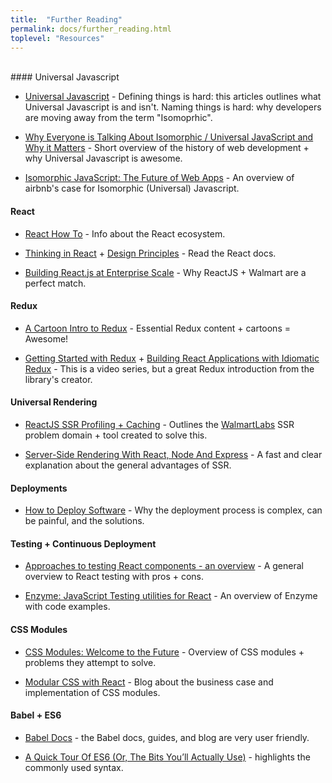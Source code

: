 ```yaml
---
title:  "Further Reading"
permalink: docs/further_reading.html
toplevel: "Resources"
---
```



<br>
#### Universal Javascript

*  [Universal Javascript](https://medium.com/@mjackson/universal-javascript-4761051b7ae9#.vql04qjs4) - Defining things is hard: this articles outlines what Universal Javascript is and isn't. Naming things is hard: why developers are moving away from the term "Isomoprhic".

*  [Why Everyone is Talking About Isomorphic / Universal JavaScript and Why it Matters](https://medium.com/capital-one-developers/why-everyone-is-talking-about-isomorphic-universal-javascript-and-why-it-matters-38c07c87905#.ut4ggn60w) - Short overview of the history of web development + why Universal Javascript is awesome.

*  [Isomorphic JavaScript: The Future of Web Apps](http://nerds.airbnb.com/isomorphic-javascript-future-web-apps) - An overview of airbnb's case for Isomorphic (Universal) Javascript.

#### React

*  [React How To](https://github.com/petehunt/react-howto) - Info about the React ecosystem.

*  [Thinking in React](https://facebook.github.io/react/docs/thinking-in-react.html) + [Design Principles](https://facebook.github.io/react/contributing/design-principles.html) - Read the React docs.

*  [Building React.js at Enterprise Scale](https://medium.com/walmartlabs/building-react-js-at-enterprise-scale-17c17a36fd1f#.ewkzubo8i) - Why ReactJS + Walmart are a perfect match.

#### Redux

*  [A Cartoon Intro to Redux](https://code-cartoons.com/a-cartoon-intro-to-redux-3afb775501a6#.cj6szcbtd) - Essential Redux content + cartoons = Awesome!

*  [Getting Started with Redux](https://egghead.io/courses/getting-started-with-redux) + [Building React Applications with Idiomatic Redux](https://egghead.io/courses/building-react-applications-with-idiomatic-redux) - This is a video series, but a great Redux introduction from the library's creator.

#### Universal Rendering

*  [ReactJS SSR Profiling + Caching](https://medium.com/walmartlabs/reactjs-ssr-profiling-and-caching-5d8e9e49240c#.yqnmwbp6t) - Outlines the [WalmartLabs](www.walmartlabs.com) SSR problem domain + tool created to solve this.

*  [Server-Side Rendering With React, Node And Express](https://www.smashingmagazine.com/2016/03/server-side-rendering-react-node-express/) - A fast and clear explanation about the general advantages of SSR.

#### Deployments

*  [How to Deploy Software](https://zachholman.com/posts/deploying-software) - Why the deployment process is complex, can be painful, and the solutions.

#### Testing + Continuous Deployment

*  [Approaches to testing React components - an overview](http://reactkungfu.com/2015/07/approaches-to-testing-react-components-an-overview/) - A general overview to React testing with pros + cons.

*  [Enzyme: JavaScript Testing utilities for React](https://medium.com/airbnb-engineering/enzyme-javascript-testing-utilities-for-react-a417e5e5090f#.eo79bodrj) - An overview of Enzyme with code examples.


#### CSS Modules

*  [CSS Modules: Welcome to the Future](http://glenmaddern.com/articles/css-modules) - Overview of CSS modules + problems they attempt to solve.

*  [Modular CSS with React](https://medium.com/@pioul/modular-css-with-react-61638ae9ea3e#.b5d00dcwp) - Blog about the business case and implementation of CSS modules.

#### Babel + ES6

*  [Babel Docs](https://babeljs.io/docs/learn-es2015/) - the Babel docs, guides, and blog are very user friendly.

*  [A Quick Tour Of ES6 (Or, The Bits You’ll Actually Use)](http://jamesknelson.com/es6-the-bits-youll-actually-use/) - highlights the commonly used syntax.

